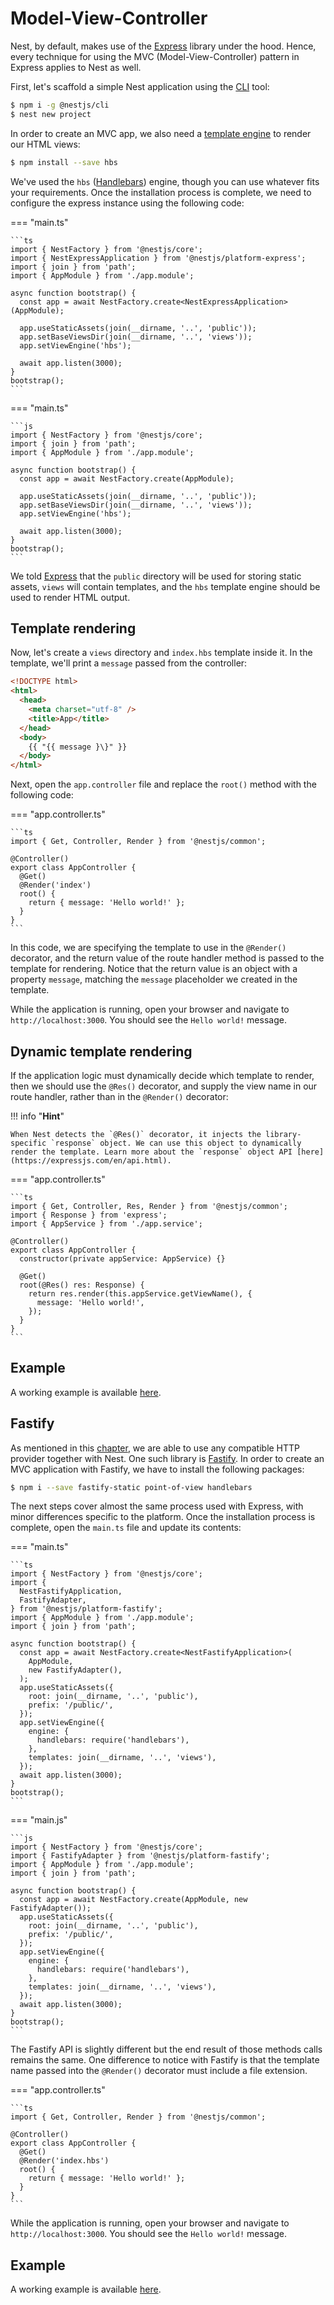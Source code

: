 # Model-View-Controller

Nest, by default, makes use of the [Express](https://github.com/expressjs/express) library under the hood. Hence, every technique for using the MVC (Model-View-Controller) pattern in Express applies to Nest as well.

First, let's scaffold a simple Nest application using the [CLI](https://github.com/nestjs/nest-cli) tool:

```bash
$ npm i -g @nestjs/cli
$ nest new project
```

In order to create an MVC app, we also need a [template engine](https://expressjs.com/en/guide/using-template-engines.html) to render our HTML views:

```bash
$ npm install --save hbs
```

We've used the `hbs` ([Handlebars](https://github.com/pillarjs/hbs#readme)) engine, though you can use whatever fits your requirements. Once the installation process is complete, we need to configure the express instance using the following code:

=== "main.ts"

    ```ts
    import { NestFactory } from '@nestjs/core';
    import { NestExpressApplication } from '@nestjs/platform-express';
    import { join } from 'path';
    import { AppModule } from './app.module';

    async function bootstrap() {
      const app = await NestFactory.create<NestExpressApplication>(AppModule);

      app.useStaticAssets(join(__dirname, '..', 'public'));
      app.setBaseViewsDir(join(__dirname, '..', 'views'));
      app.setViewEngine('hbs');

      await app.listen(3000);
    }
    bootstrap();
    ```

=== "main.ts"

    ```js
    import { NestFactory } from '@nestjs/core';
    import { join } from 'path';
    import { AppModule } from './app.module';

    async function bootstrap() {
      const app = await NestFactory.create(AppModule);

      app.useStaticAssets(join(__dirname, '..', 'public'));
      app.setBaseViewsDir(join(__dirname, '..', 'views'));
      app.setViewEngine('hbs');

      await app.listen(3000);
    }
    bootstrap();
    ```

We told [Express](https://github.com/expressjs/express) that the `public` directory will be used for storing static assets, `views` will contain templates, and the `hbs` template engine should be used to render HTML output.

## Template rendering

Now, let's create a `views` directory and `index.hbs` template inside it. In the template, we'll print a `message` passed from the controller:

```html
<!DOCTYPE html>
<html>
  <head>
    <meta charset="utf-8" />
    <title>App</title>
  </head>
  <body>
    {{ "{{ message }\}" }}
  </body>
</html>
```

Next, open the `app.controller` file and replace the `root()` method with the following code:

=== "app.controller.ts"

    ```ts
    import { Get, Controller, Render } from '@nestjs/common';

    @Controller()
    export class AppController {
      @Get()
      @Render('index')
      root() {
        return { message: 'Hello world!' };
      }
    }
    ```

In this code, we are specifying the template to use in the `@Render()` decorator, and the return value of the route handler method is passed to the template for rendering. Notice that the return value is an object with a property `message`, matching the `message` placeholder we created in the template.

While the application is running, open your browser and navigate to `http://localhost:3000`. You should see the `Hello world!` message.

## Dynamic template rendering

If the application logic must dynamically decide which template to render, then we should use the `@Res()` decorator, and supply the view name in our route handler, rather than in the `@Render()` decorator:

!!! info "**Hint**"

    When Nest detects the `@Res()` decorator, it injects the library-specific `response` object. We can use this object to dynamically render the template. Learn more about the `response` object API [here](https://expressjs.com/en/api.html).

=== "app.controller.ts"

    ```ts
    import { Get, Controller, Res, Render } from '@nestjs/common';
    import { Response } from 'express';
    import { AppService } from './app.service';

    @Controller()
    export class AppController {
      constructor(private appService: AppService) {}

      @Get()
      root(@Res() res: Response) {
        return res.render(this.appService.getViewName(), {
          message: 'Hello world!',
        });
      }
    }
    ```

## Example

A working example is available [here](https://github.com/nestjs/nest/tree/master/sample/15-mvc).

## Fastify

As mentioned in this [chapter](/techniques/performance), we are able to use any compatible HTTP provider together with Nest. One such library is [Fastify](https://github.com/fastify/fastify). In order to create an MVC application with Fastify, we have to install the following packages:

```bash
$ npm i --save fastify-static point-of-view handlebars
```

The next steps cover almost the same process used with Express, with minor differences specific to the platform. Once the installation process is complete, open the `main.ts` file and update its contents:

=== "main.ts"

    ```ts
    import { NestFactory } from '@nestjs/core';
    import {
      NestFastifyApplication,
      FastifyAdapter,
    } from '@nestjs/platform-fastify';
    import { AppModule } from './app.module';
    import { join } from 'path';

    async function bootstrap() {
      const app = await NestFactory.create<NestFastifyApplication>(
        AppModule,
        new FastifyAdapter(),
      );
      app.useStaticAssets({
        root: join(__dirname, '..', 'public'),
        prefix: '/public/',
      });
      app.setViewEngine({
        engine: {
          handlebars: require('handlebars'),
        },
        templates: join(__dirname, '..', 'views'),
      });
      await app.listen(3000);
    }
    bootstrap();
    ```

=== "main.js"

    ```js
    import { NestFactory } from '@nestjs/core';
    import { FastifyAdapter } from '@nestjs/platform-fastify';
    import { AppModule } from './app.module';
    import { join } from 'path';

    async function bootstrap() {
      const app = await NestFactory.create(AppModule, new FastifyAdapter());
      app.useStaticAssets({
        root: join(__dirname, '..', 'public'),
        prefix: '/public/',
      });
      app.setViewEngine({
        engine: {
          handlebars: require('handlebars'),
        },
        templates: join(__dirname, '..', 'views'),
      });
      await app.listen(3000);
    }
    bootstrap();
    ```

The Fastify API is slightly different but the end result of those methods calls remains the same. One difference to notice with Fastify is that the template name passed into the `@Render()` decorator must include a file extension.

=== "app.controller.ts"

    ```ts
    import { Get, Controller, Render } from '@nestjs/common';

    @Controller()
    export class AppController {
      @Get()
      @Render('index.hbs')
      root() {
        return { message: 'Hello world!' };
      }
    }
    ```

While the application is running, open your browser and navigate to `http://localhost:3000`. You should see the `Hello world!` message.

## Example

A working example is available [here](https://github.com/nestjs/nest/tree/master/sample/17-mvc-fastify).
